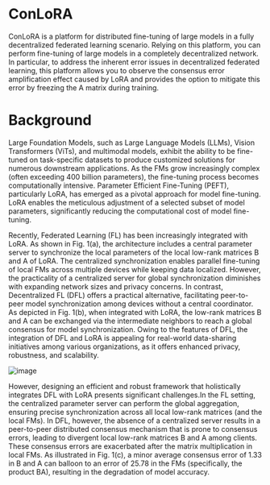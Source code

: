 # ConLoRA
ConLoRA is a platform for distributed fine-tuning of large models in a fully decentralized federated learning scenario. Relying on this platform, you can perform fine-tuning of large models in a completely decentralized network. In particular, to address the inherent error issues in decentralized federated learning, this platform allows you to observe the consensus error amplification effect caused by LoRA and provides the option to mitigate this error by freezing the A matrix during training.

# Background
Large Foundation Models, such as Large Language Models (LLMs), Vision Transformers (ViTs), and multimodal models, exhibit the ability to be fine-tuned on task-specific datasets to produce customized solutions for numerous downstream applications. As the FMs grow increasingly complex (often exceeding 400 billion parameters), the fine-tuning process becomes computationally intensive. Parameter Efficient Fine-Tuning (PEFT), particularly LoRA, has emerged as a pivotal approach for model fine-tuning. LoRA enables the meticulous adjustment of a selected subset of model parameters, significantly reducing the computational cost of model fine-tuning.

Recently, Federated Learning (FL) has been increasingly integrated with LoRA. As shown in Fig. 1(a), the architecture includes a central parameter server to synchronize the local parameters of the local low-rank matrices B and A of LoRA. The centralized synchronization enables parallel fine-tuning of local FMs across multiple devices while keeping data localized. However, the practicality of a centralized server for global synchronization diminishes with expanding network sizes and privacy concerns. In contrast, Decentralized FL (DFL) offers a practical alternative, facilitating peer-to-peer model synchronization among devices without a central coordinator. As depicted in Fig. 1(b), when integrated with LoRA, the low-rank matrices B and A can be exchanged via the intermediate neighbors to reach a global consensus for model synchronization. Owing to the features of DFL, the integration of DFL and LoRA is appealing for real-world data-sharing initiatives among various organizations, as it offers enhanced privacy, robustness, and scalability.


![image](https://github.com/user-attachments/assets/c07d2208-b6f9-4399-a9a8-c9fba72f8503)

However, designing an efficient and robust framework that holistically integrates DFL with LoRA presents significant challenges.In the FL setting, the centralized parameter server can perform the global aggregation, ensuring precise synchronization across all local low-rank matrices (and the local FMs). In DFL, however, the absence of a centralized server results in a peer-to-peer distributed consensus mechanism that is prone to consensus errors, leading to divergent local low-rank matrices B and A among clients. These consensus errors are exacerbated after the matrix multiplication in local FMs. As illustrated in Fig. 1(c), a minor average consensus error of 1.33 in B and A can balloon to an error of 25.78 in the FMs (specifically, the product BA), resulting in the degradation of model accuracy.


